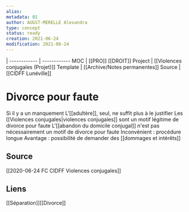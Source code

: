 ```yaml
---
alias:
metadata: 01
author: AUGST-MERELLE Alexandra
type: concept
status: ready
creation: 2021-06-24
modification: 2021-06-24
---
```

 | 
------------ | ------------
MOC | [[PRO]] [[DROIT]]
Project | [[Violences conjugales (Projet)]]
Template | [[Archive/Notes permanentes]]
Source | [[CIDFF Lunéville]]
# Divorce pour faute
Si il y a un manquement
L'[[adultère]], seul, ne suffit plus à le justifier
Les [[Violences conjugales|violences conjugales]] sont un motif légitime de divorce pour faute
L'[[abandon du domicile conjugal]] n'est pas nécessairement un motif de divorce pour faute
Inconvénient : procédure longue
Avantage : possibilité de demander des [[dommages et intérêts]]
## Source
[[2020-06-24 FC CIDFF Violences conjugales]]
## Liens
[[Séparation]][[Divorce]]